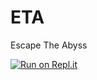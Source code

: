 # ETA
Escape The Abyss

[![Run on Repl.it](https://repl.it/badge/github/w4rm15h/escapetheabyss)](https://repl.it/github/w4rm15h/escapetheabyss)